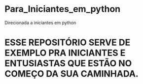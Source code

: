# Para_Iniciantes_em_python
Direcionada a iniciantes em python
#  ESSE REPOSITÓRIO SERVE DE  EXEMPLO PRA INICIANTES E  ENTUSIASTAS QUE ESTÃO  NO COMEÇO DA SUA CAMINHADA.
